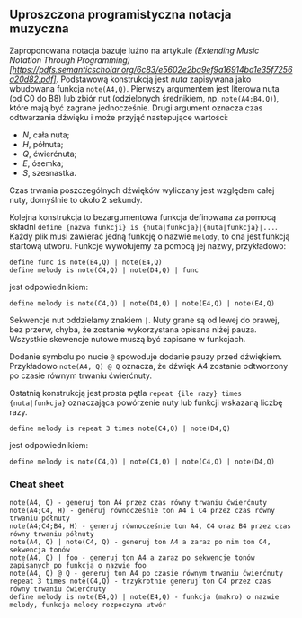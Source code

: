 ## Uproszczona programistyczna notacja muzyczna

Zaproponowana notacja bazuje luźno na artykule _(Extending Music Notation Through Programming)[https://pdfs.semanticscholar.org/6c83/e5602e2ba9ef9a16914ba1e35f7256a20d82.pdf]_.
Podstawową konstrukcją jest *nuta* zapisywana jako wbudowana funkcja `note(A4,Q)`. Pierwszy argumentem jest literowa nuta (od C0 do B8) lub 
zbiór nut (odzielonych średnikiem, np. `note(A4;B4,Q)`), które mają być zagrane jednocześnie. Drugi argument oznacza czas odtwarzania dźwięku i może przyjąć nastepujące wartości:
- _N_, cała nuta;
- _H_, półnuta;
- _Q_, ćwierćnuta;
- _E_, ósemka;
- _S_, szesnastka.

Czas trwania poszczególnych dźwięków wyliczany jest względem całej nuty, domyślnie to około 2 sekundy.

Kolejna konstrukcja to bezargumentowa funkcja definowana za pomocą składni `define {nazwa funkcji} is {nuta|funkcja}|{nuta|funkcja}|...`. Każdy plik musi zawierać jedną funkcję o  nazwie `melody`, to ona jest
funkcją startową utworu. Funkcje wywołujemy za pomocą jej nazwy, przykładowo:
```
define func is note(E4,Q) | note(E4,Q)
define melody is note(C4,Q) | note(D4,Q) | func
```
jest odpowiednikiem:
```
define melody is note(C4,Q) | note(D4,Q) | note(E4,Q) | note(E4,Q)
```
Sekwencje nut oddzielamy znakiem `|`. Nuty grane są od lewej do prawej, bez przerw, chyba, że zostanie wykorzystana opisana niżej pauza.
Wszystkie skewencje nutowe muszą być zapisane w funkcjach.

Dodanie symbolu po nucie `@` spowoduje dodanie pauzy przed dźwiękiem. Przykładowo `note(A4, Q) @ Q` oznacza, że dźwięk A4 zostanie odtworzony po czasie równym trwaniu ćwierćnuty.

Ostatnią konstrukcją jest prosta pętla `repeat {ile razy} times {nuta|funkcja}` oznaczająca powórzenie nuty lub funkcji wskazaną liczbę razy.
```
define melody is repeat 3 times note(C4,Q) | note(D4,Q)
```
jest odpowiednikiem:
```
define melody is note(C4,Q) | note(C4,Q) | note(C4,Q) | note(D4,Q)
```

### Cheat sheet

```
note(A4, Q) - generuj ton A4 przez czas równy trwaniu ćwierćnuty
note(A4;C4, H) - generuj równocześnie ton A4 i C4 przez czas równy trwaniu półnuty
note(A4;C4;B4, H) - generuj równocześnie ton A4, C4 oraz B4 przez czas równy trwaniu półnuty
note(A4, Q) | note(C4, Q) - generuj ton A4 a zaraz po nim ton C4, sekwencja tonów
note(A4, Q) | foo - generuj ton A4 a zaraz po sekwencje tonów zapisanych po funkcją o nazwie foo
note(A4, Q) @ Q - generuj ton A4 po czasie równym trwaniu ćwierćnuty
repeat 3 times note(C4,Q) - trzykrotnie generuj ton C4 przez czas równy trwaniu ćwierćnuty
define melody is note(E4,Q) | note(E4,Q) - funkcja (makro) o nazwie melody, funkcja melody rozpoczyna utwór
```

